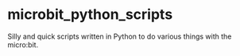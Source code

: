 # microbit_python_scripts
Silly and quick scripts written in Python to do various things with the micro:bit.
